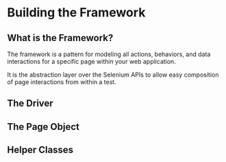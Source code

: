 # Building the Framework

## What is the Framework?

The framework is a pattern for modeling all actions, behaviors, and data interactions for a specific page within your web application.

It is the abstraction layer over the Selenium APIs to allow easy composition of page interactions from within a test.

## The Driver

## The Page Object

## Helper Classes
